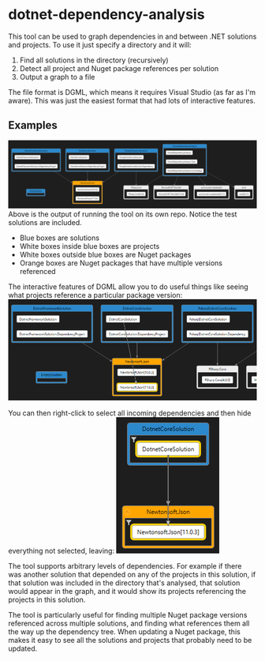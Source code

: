 # dotnet-dependency-analysis
This tool can be used to graph dependencies in and between .NET solutions and projects. 
To use it just specify a directory and it will:
1. Find all solutions in the directory (recursively)
2. Detect all project and Nuget package references per solution
3. Output a graph to a file

The file format is DGML, which means it requires Visual Studio (as far as I'm aware). This was just the easiest format that had lots of interactive features.

## Examples
![Whole Graph](https://github.com/alexandercrichton/dotnet-dependency-analysis/blob/master/img/whole-graph.PNG)
Above is the output of running the tool on its own repo. Notice the test solutions are included.
* Blue boxes are solutions
* White boxes inside blue boxes are projects
* White boxes outside blue boxes are Nuget packages
* Orange boxes are Nuget packages that have multiple versions referenced

The interactive features of DGML allow you to do useful things like seeing what projects reference a particular package version:
![Upstream](https://github.com/alexandercrichton/dotnet-dependency-analysis/blob/master/img/upstream.PNG)

You can then right-click to select all incoming dependencies and then hide everything not selected, leaving:
![Upstream 2](https://github.com/alexandercrichton/dotnet-dependency-analysis/blob/master/img/upstream-2.PNG)

The tool supports arbitrary levels of dependencies. For example if there was another solution that depended on any of the projects in this solution, if that solution was included in the directory that's analysed, that solution would appear in the graph, and it would show its projects referencing the projects in this solution.

The tool is particularly useful for finding multiple Nuget package versions referenced across multiple solutions, and finding what references them all the way up the dependency tree. When updating a Nuget package, this makes it easy to see all the solutions and projects that probably need to be updated.
